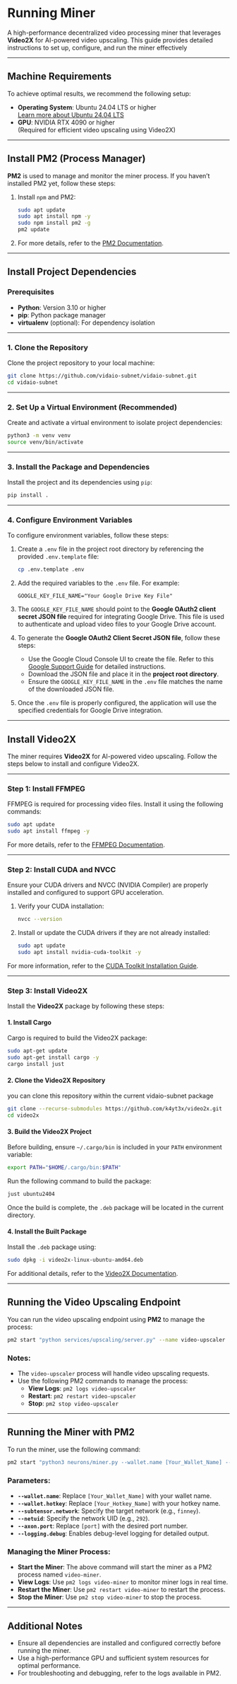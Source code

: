 # Running Miner

A high-performance decentralized video processing miner that leverages **Video2X** for AI-powered video upscaling. This guide provides detailed instructions to set up, configure, and run the miner effectively

---

## Machine Requirements

To achieve optimal results, we recommend the following setup:

- **Operating System**: Ubuntu 24.04 LTS or higher  
  [Learn more about Ubuntu 24.04 LTS](https://ubuntu.com/blog/tag/ubuntu-24-04-lts)
- **GPU**: NVIDIA RTX 4090 or higher  
  (Required for efficient video upscaling using Video2X)

---

## Install PM2 (Process Manager)

**PM2** is used to manage and monitor the miner process. If you haven’t installed PM2 yet, follow these steps:

1. Install `npm` and PM2:
   ```bash
   sudo apt update
   sudo apt install npm -y
   sudo npm install pm2 -g
   pm2 update
   ```

2. For more details, refer to the [PM2 Documentation](https://pm2.io/docs/runtime/guide/installation/).

---

## Install Project Dependencies

### Prerequisites

- **Python**: Version 3.10 or higher
- **pip**: Python package manager
- **virtualenv** (optional): For dependency isolation

---

### 1. Clone the Repository

Clone the project repository to your local machine:
```bash
git clone https://github.com/vidaio-subnet/vidaio-subnet.git
cd vidaio-subnet
```

---

### 2. Set Up a Virtual Environment (Recommended)

Create and activate a virtual environment to isolate project dependencies:
```bash
python3 -m venv venv
source venv/bin/activate  
```

---

### 3. Install the Package and Dependencies

Install the project and its dependencies using `pip`:
```bash
pip install .
```

---

### 4. Configure Environment Variables

To configure environment variables, follow these steps:

1. Create a `.env` file in the project root directory by referencing the provided `.env.template` file:
   ```bash
   cp .env.template .env
   ```

2. Add the required variables to the `.env` file. For example:
   ```env
   GOOGLE_KEY_FILE_NAME="Your Google Drive Key File"
   ```

3. The `GOOGLE_KEY_FILE_NAME` should point to the **Google OAuth2 client secret JSON file** required for integrating Google Drive. This file is used to authenticate and upload video files to your Google Drive account.

4. To generate the **Google OAuth2 Client Secret JSON file**, follow these steps:
   - Use the Google Cloud Console UI to create the file. Refer to this [Google Support Guide](https://ragug.medium.com/how-to-upload-files-using-the-google-drive-api-in-python-ebefdfd63eab) for detailed instructions.
   - Download the JSON file and place it in the **project root directory**.
   - Ensure the `GOOGLE_KEY_FILE_NAME` in the `.env` file matches the name of the downloaded JSON file.

5. Once the `.env` file is properly configured, the application will use the specified credentials for Google Drive integration.


---

## Install Video2X

The miner requires **Video2X** for AI-powered video upscaling. Follow the steps below to install and configure Video2X.

---

### Step 1: Install FFMPEG

FFMPEG is required for processing video files. Install it using the following commands:
```bash
sudo apt update
sudo apt install ffmpeg -y
```

For more details, refer to the [FFMPEG Documentation](https://www.ffmpeg.org/download.html#build-linux).

---

### Step 2: Install CUDA and NVCC

Ensure your CUDA drivers and NVCC (NVIDIA Compiler) are properly installed and configured to support GPU acceleration.

1. Verify your CUDA installation:
   ```bash
   nvcc --version
   ```

2. Install or update the CUDA drivers if they are not already installed:
   ```bash
   sudo apt update
   sudo apt install nvidia-cuda-toolkit -y
   ```

For more information, refer to the [CUDA Toolkit Installation Guide](https://developer.nvidia.com/cuda-toolkit).

---

### Step 3: Install Video2X

Install the **Video2X** package by following these steps:

#### 1. Install Cargo
Cargo is required to build the Video2X package:
```bash
sudo apt-get update
sudo apt-get install cargo -y
cargo install just
```

#### 2. Clone the Video2X Repository
you can clone this repository within the current vidaio-subnet package
```bash
git clone --recurse-submodules https://github.com/k4yt3x/video2x.git
cd video2x
```

#### 3. Build the Video2X Project
Before building, ensure `~/.cargo/bin` is included in your `PATH` environment variable:
```bash
export PATH="$HOME/.cargo/bin:$PATH"
```

Run the following command to build the package:
```bash
just ubuntu2404
```

Once the build is complete, the `.deb` package will be located in the current directory.

#### 4. Install the Built Package
Install the `.deb` package using:
```bash
sudo dpkg -i video2x-linux-ubuntu-amd64.deb
```

For additional details, refer to the [Video2X Documentation](https://docs.video2x.org/building/linux.html).

---

## Running the Video Upscaling Endpoint

You can run the video upscaling endpoint using **PM2** to manage the process:

```bash
pm2 start "python services/upscaling/server.py" --name video-upscaler
```

### Notes:
- The `video-upscaler` process will handle video upscaling requests.
- Use the following PM2 commands to manage the process:
  - **View Logs**: `pm2 logs video-upscaler`
  - **Restart**: `pm2 restart video-upscaler`
  - **Stop**: `pm2 stop video-upscaler`

---

## Running the Miner with PM2

To run the miner, use the following command:

```bash
pm2 start "python3 neurons/miner.py --wallet.name [Your_Wallet_Name] --wallet.hotkey [Your_Hotkey_Name] --subtensor.network test --netuid 292 --axon.port [port] --logging.debug" --name video-miner
```

### Parameters:
- **`--wallet.name`**: Replace `[Your_Wallet_Name]` with your wallet name.
- **`--wallet.hotkey`**: Replace `[Your_Hotkey_Name]` with your hotkey name.
- **`--subtensor.network`**: Specify the target network (e.g., `finney`).
- **`--netuid`**: Specify the network UID (e.g., `292`).
- **`--axon.port`**: Replace `[port]` with the desired port number.
- **`--logging.debug`**: Enables debug-level logging for detailed output.

### Managing the Miner Process:
- **Start the Miner**: The above command will start the miner as a PM2 process named `video-miner`.
- **View Logs**: Use `pm2 logs video-miner` to monitor miner logs in real time.
- **Restart the Miner**: Use `pm2 restart video-miner` to restart the process.
- **Stop the Miner**: Use `pm2 stop video-miner` to stop the process.

---

## Additional Notes

- Ensure all dependencies are installed and configured correctly before running the miner.
- Use a high-performance GPU and sufficient system resources for optimal performance.
- For troubleshooting and debugging, refer to the logs available in PM2.
